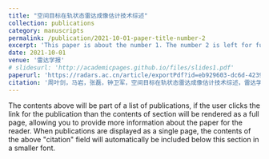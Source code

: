 ```yaml
---
title: "空间目标在轨状态雷达成像估计技术综述"
collection: publications
category: manuscripts
permalink: /publication/2021-10-01-paper-title-number-2
excerpt: 'This paper is about the number 1. The number 2 is left for future work.'
date: 2021-10-01
venue: '雷达学报'
# slidesurl: 'http://academicpages.github.io/files/slides1.pdf'
paperurl: 'https://radars.ac.cn/article/exportPdf?id=eb929603-dc6d-4239-81b2-fb35759ed872'
citation: '周叶剑，马岩，张磊，钟卫军，空间目标在轨状态雷达成像估计技术综述，雷达学报，2021, 10(4): 607–621.'
---
```


The contents above will be part of a list of publications, if the user clicks the link for the publication than the contents of section will be rendered as a full page, allowing you to provide more information about the paper for the reader. When publications are displayed as a single page, the contents of the above "citation" field will automatically be included below this section in a smaller font.
